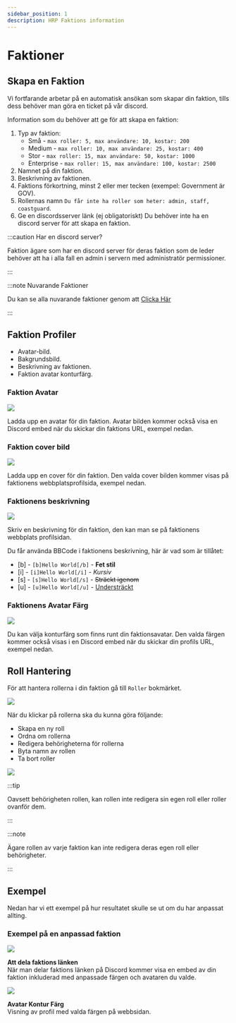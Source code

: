 ```yaml
---
sidebar_position: 1
description: HRP Faktions information
---
```


# Faktioner

## Skapa en Faktion

Vi fortfarande arbetar på en automatisk ansökan som skapar din faktion, tills dess behöver man göra en ticket på vår discord.

Information som du behöver att ge för att skapa en faktion:
1. Typ av faktion:
    - Små - `max roller: 5, max användare: 10, kostar: 200`
    - Medium - `max roller: 10, max användare: 25, kostar: 400`
    - Stor - `max roller: 15, max användare: 50, kostar: 1000`
    - Enterprise - `max roller: 15, max användare: 100, kostar: 2500`
2. Namnet på din faktion.
3. Beskrivning av faktionen.
4. Faktions förkortning, minst 2 eller mer tecken (exempel: Government är GOV).
5. Rollernas namn `Du får inte ha roller som heter: admin, staff, coastguard`.
6. Ge en discordsserver länk (ej obligatoriskt) Du behöver inte ha en discord server för att skapa en faktion.

:::caution Har en discord server?

Faktion ägare som har en discord server för deras faktion som de leder behöver att ha i alla fall en admin i servern med administratör permissioner.

:::

:::note Nuvarande Faktioner

Du kan se alla nuvarande faktioner genom att [Clicka Här](https://trickys.gg/factions)

:::

## Faktion Profiler

- Avatar-bild.
- Bakgrundsbild.
- Beskrivning av faktionen.
- Faktion avatar konturfärg.

### Faktion Avatar

  <div class="flex-vcenter mb-1">
    <img src="/img/customprofiles/factions/factionavatar.png"/>
    <p>
    Ladda upp en avatar för din faktion.
    Avatar bilden kommer också visa en Discord embed när du skickar din faktions URL, exempel nedan.
    </p>
 </div>

### Faktion cover bild

  <div class="flex-vcenter mb-1">
    <img src="/img/customprofiles/factions/factioncover.png"/>
    <p>
    Ladda upp en cover för din faktion.
    Den valda cover bilden kommer visas på faktionens webbplatsprofilsida, exempel nedan.
    </p>
 </div>

### Faktionens beskrivning

  <div class="flex-vcenter mb-1">
    <img src="/img/customprofiles/factions/factionbio.png"/>
    <p>
    Skriv en beskrivning för din faktion, den kan man se på faktionens webbplats profilsidan.
    </p>
 </div>

Du får använda BBCode i faktionens beskrivning, här är vad som är tillåtet:

- [b] - <code>[b]Hello World[/b]</code> - <b>Fet stil</b>
- [i] - <code>[i]Hello World[/i]</code> - <i>Kursiv</i>
- [s] - <code>[s]Hello World[/s]</code> - <s>Sträckt igenom</s>
- [u] - <code>[u]Hello World[/u]</code> - <u>Understräckt</u>

### Faktionens Avatar Färg

<div class="flex-vcenter mb-1">
    <img src="/img/customprofiles/factions/factionavatarcolour.png"/>
    <p>
    Du kan välja konturfärg som finns runt din faktionsavatar.
    Den valda färgen kommer också visas i en Discord embed när du skickar din profils URL, exempel nedan.
    </p>
 </div>

## Roll Hantering

För att hantera rollerna i din faktion gå till `Roller` bokmärket.

<img src="/img/hrp/factions/factionrolestab.png" />

  När du klickar på rollerna ska du kunna göra följande:
- Skapa en ny roll
- Ordna om rollerna
- Redigera behörigheterna för rollerna
- Byta namn av rollen
- Ta bort roller

<img src="/img/hrp/factions/factionsroleviewpage.png" />

:::tip

Oavsett behörigheten rollen, kan rollen inte redigera sin egen roll eller roller ovanför dem.

:::

:::note

Ägare rollen av varje faktion kan inte redigera deras egen roll eller behörigheter.

:::

## Exempel

Nedan har vi ett exempel på hur resultatet skulle se ut om du har anpassat allting.

### Exempel på en anpassad faktion

<div class="flex-vcenter mb-1">
    <img src="/img/customprofiles/factions/factionexamplediscord.png"/>
   <p>
    <b>Att dela faktions länken</b><br/>
    När man delar faktions länken på Discord kommer visa en embed av din faktion inkluderad med anpassade färgen och avataren du valde.
    </p>
</div>
   <div class="flex-vcenter mb-1">
    <img src="/img/customprofiles/factions/factionexampleavatar.png"/>
   <p>
     <b>Avatar Kontur Färg</b><br/>
    Visning av profil med valda färgen på webbsidan.
    </p>
</div>